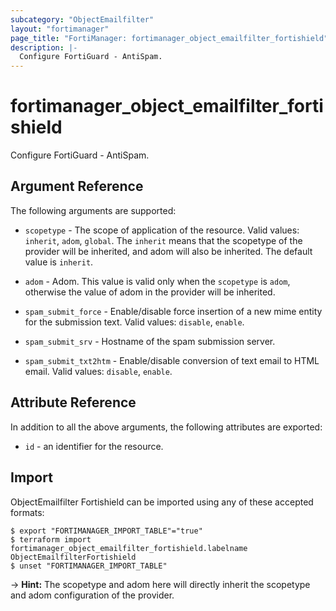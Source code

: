 ```yaml
---
subcategory: "ObjectEmailfilter"
layout: "fortimanager"
page_title: "FortiManager: fortimanager_object_emailfilter_fortishield"
description: |-
  Configure FortiGuard - AntiSpam.
---
```


# fortimanager_object_emailfilter_fortishield
Configure FortiGuard - AntiSpam.

## Argument Reference


The following arguments are supported:

* `scopetype` - The scope of application of the resource. Valid values: `inherit`, `adom`, `global`. The `inherit` means that the scopetype of the provider will be inherited, and adom will also be inherited. The default value is `inherit`.
* `adom` - Adom. This value is valid only when the `scopetype` is `adom`, otherwise the value of adom in the provider will be inherited.

* `spam_submit_force` - Enable/disable force insertion of a new mime entity for the submission text. Valid values: `disable`, `enable`.

* `spam_submit_srv` - Hostname of the spam submission server.
* `spam_submit_txt2htm` - Enable/disable conversion of text email to HTML email. Valid values: `disable`, `enable`.



## Attribute Reference

In addition to all the above arguments, the following attributes are exported:
* `id` - an identifier for the resource.

## Import

ObjectEmailfilter Fortishield can be imported using any of these accepted formats:
```
$ export "FORTIMANAGER_IMPORT_TABLE"="true"
$ terraform import fortimanager_object_emailfilter_fortishield.labelname ObjectEmailfilterFortishield
$ unset "FORTIMANAGER_IMPORT_TABLE"
```
-> **Hint:** The scopetype and adom here will directly inherit the scopetype and adom configuration of the provider.
